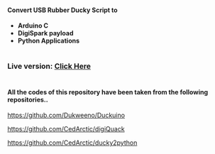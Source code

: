 #### Convert USB Rubber Ducky Script to
- **Arduino C**
- **DigiSpark payload**
- **Python Applications**
#
### Live version: [Click Here](https://htr-tech.github.io/ducky/)
#
#### All the codes of this repository have been taken from the following repositories..

https://github.com/Dukweeno/Duckuino

https://github.com/CedArctic/digiQuack

https://github.com/CedArctic/ducky2python


